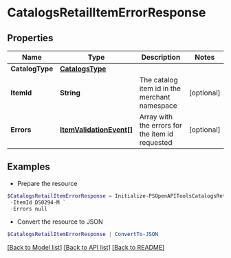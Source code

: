 # CatalogsRetailItemErrorResponse
## Properties

Name | Type | Description | Notes
------------ | ------------- | ------------- | -------------
**CatalogType** | [**CatalogsType**](CatalogsType.md) |  | 
**ItemId** | **String** | The catalog item id in the merchant namespace | [optional] 
**Errors** | [**ItemValidationEvent[]**](ItemValidationEvent.md) | Array with the errors for the item id requested | [optional] 

## Examples

- Prepare the resource
```powershell
$CatalogsRetailItemErrorResponse = Initialize-PSOpenAPIToolsCatalogsRetailItemErrorResponse  -CatalogType null `
 -ItemId DS0294-M `
 -Errors null
```

- Convert the resource to JSON
```powershell
$CatalogsRetailItemErrorResponse | ConvertTo-JSON
```

[[Back to Model list]](../README.md#documentation-for-models) [[Back to API list]](../README.md#documentation-for-api-endpoints) [[Back to README]](../README.md)

